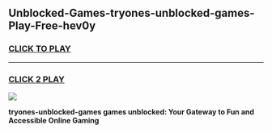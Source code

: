
## Unblocked-Games-tryones-unblocked-games-Play-Free-hev0y
<h3>
<a href="https://premium76.site?title=tryones-unblocked-games&ref=23A">CLICK TO PLAY</a></h3>
<hr>

<h3>
<a href="https://premium76.site?title=tryones-unblocked-games&ref=23A">CLICK 2 PLAY</a>
  
</h3>

<a href="https://premium76.site?title=tryones-unblocked-games&ref=23A"><img src="https://clearcache.store/games.png"></a>


**tryones-unblocked-games games unblocked: Your Gateway to Fun and Accessible Online Gaming**
